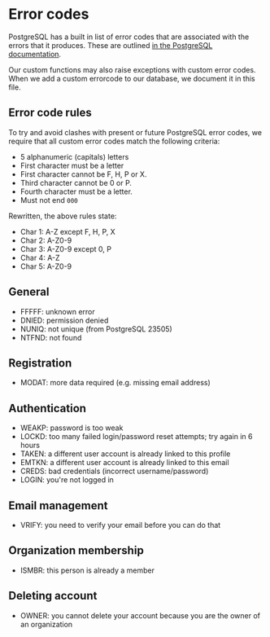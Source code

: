 # Error codes

PostgreSQL has a built in list of error codes that are associated with the
errors that it produces. These are outlined
[in the PostgreSQL documentation](https://www.postgresql.org/docs/current/errcodes-appendix.html).

Our custom functions may also raise exceptions with custom error codes. When we
add a custom errorcode to our database, we document it in this file.

## Error code rules

To try and avoid clashes with present or future PostgreSQL error codes, we
require that all custom error codes match the following criteria:

- 5 alphanumeric (capitals) letters
- First character must be a letter
- First character cannot be F, H, P or X.
- Third character cannot be 0 or P.
- Fourth character must be a letter.
- Must not end `000`

Rewritten, the above rules state:

- Char 1: A-Z except F, H, P, X
- Char 2: A-Z0-9
- Char 3: A-Z0-9 except 0, P
- Char 4: A-Z
- Char 5: A-Z0-9

## General

- FFFFF: unknown error
- DNIED: permission denied
- NUNIQ: not unique (from PostgreSQL 23505)
- NTFND: not found

## Registration

- MODAT: more data required (e.g. missing email address)

## Authentication

- WEAKP: password is too weak
- LOCKD: too many failed login/password reset attempts; try again in 6 hours
- TAKEN: a different user account is already linked to this profile
- EMTKN: a different user account is already linked to this email
- CREDS: bad credentials (incorrect username/password)
- LOGIN: you're not logged in

## Email management

- VRIFY: you need to verify your email before you can do that

## Organization membership

- ISMBR: this person is already a member

## Deleting account

- OWNER: you cannot delete your account because you are the owner of an
  organization
